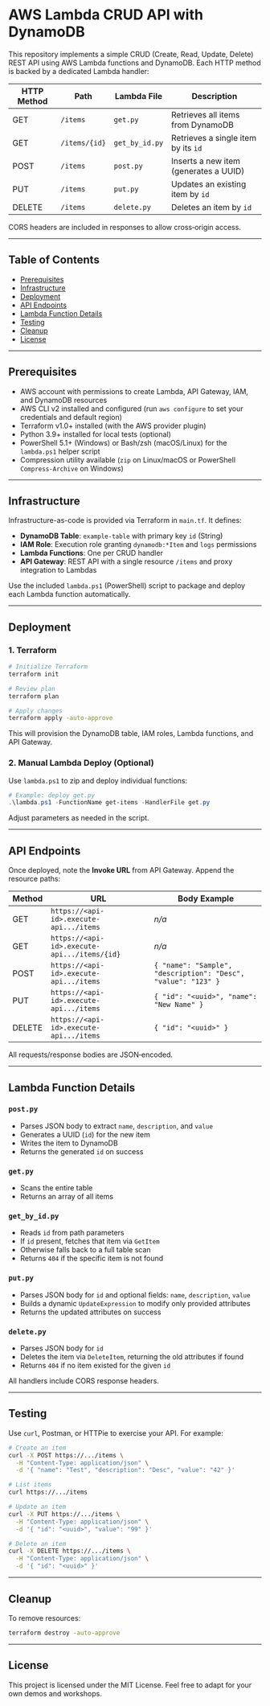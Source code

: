 # AWS Lambda CRUD API with DynamoDB

This repository implements a simple CRUD (Create, Read, Update, Delete) REST API using AWS Lambda functions and DynamoDB. Each HTTP method is backed by a dedicated Lambda handler:

| HTTP Method | Path          | Lambda File    | Description                           |
| ----------- | ------------- | -------------- | ------------------------------------- |
| GET         | `/items`      | `get.py`       | Retrieves all items from DynamoDB     |
| GET         | `/items/{id}` | `get_by_id.py` | Retrieves a single item by its `id`   |
| POST        | `/items`      | `post.py`      | Inserts a new item (generates a UUID) |
| PUT         | `/items`      | `put.py`       | Updates an existing item by `id`      |
| DELETE      | `/items`      | `delete.py`    | Deletes an item by `id`               |

CORS headers are included in responses to allow cross‑origin access.

---

## Table of Contents

* [Prerequisites](#prerequisites)
* [Infrastructure](#infrastructure)
* [Deployment](#deployment)
* [API Endpoints](#api-endpoints)
* [Lambda Function Details](#lambda-function-details)
* [Testing](#testing)
* [Cleanup](#cleanup)
* [License](#license)

---

## Prerequisites

* AWS account with permissions to create Lambda, API Gateway, IAM, and DynamoDB resources
* AWS CLI v2 installed and configured (run `aws configure` to set your credentials and default region)
* Terraform v1.0+ installed (with the AWS provider plugin)
* Python 3.9+ installed for local tests (optional)
* PowerShell 5.1+ (Windows) or Bash/zsh (macOS/Linux) for the `lambda.ps1` helper script
* Compression utility available (`zip` on Linux/macOS or PowerShell `Compress-Archive` on Windows)

---

## Infrastructure

Infrastructure-as-code is provided via Terraform in `main.tf`. It defines:

* **DynamoDB Table**: `example-table` with primary key `id` (String)
* **IAM Role**: Execution role granting `dynamodb:*Item` and `logs` permissions
* **Lambda Functions**: One per CRUD handler
* **API Gateway**: REST API with a single resource `/items` and proxy integration to Lambdas

Use the included `lambda.ps1` (PowerShell) script to package and deploy each Lambda function automatically.

---

## Deployment

### 1. Terraform

```bash
# Initialize Terraform
terraform init

# Review plan
terraform plan

# Apply changes
terraform apply -auto-approve
```

This will provision the DynamoDB table, IAM roles, Lambda functions, and API Gateway.

### 2. Manual Lambda Deploy (Optional)

Use `lambda.ps1` to zip and deploy individual functions:

```powershell
# Example: deploy get.py
.\lambda.ps1 -FunctionName get-items -HandlerFile get.py
```

Adjust parameters as needed in the script.

---

## API Endpoints

Once deployed, note the **Invoke URL** from API Gateway. Append the resource paths:

| Method | URL                                          | Body Example                                                  |
| ------ | -------------------------------------------- | ------------------------------------------------------------- |
| GET    | `https://<api-id>.execute-api.../items`      | *n/a*                                                         |
| GET    | `https://<api-id>.execute-api.../items/{id}` | *n/a*                                                         |
| POST   | `https://<api-id>.execute-api.../items`      | `{ "name": "Sample", "description": "Desc", "value": "123" }` |
| PUT    | `https://<api-id>.execute-api.../items`      | `{ "id": "<uuid>", "name": "New Name" }`                      |
| DELETE | `https://<api-id>.execute-api.../items`      | `{ "id": "<uuid>" }`                                          |

All requests/response bodies are JSON‑encoded.

---

## Lambda Function Details

### `post.py`

* Parses JSON body to extract `name`, `description`, and `value`
* Generates a UUID (`id`) for the new item
* Writes the item to DynamoDB
* Returns the generated `id` on success

### `get.py`

* Scans the entire table
* Returns an array of all items

### `get_by_id.py`

* Reads `id` from path parameters
* If `id` present, fetches that item via `GetItem`
* Otherwise falls back to a full table scan
* Returns `404` if the specific item is not found

### `put.py`

* Parses JSON body for `id` and optional fields: `name`, `description`, `value`
* Builds a dynamic `UpdateExpression` to modify only provided attributes
* Returns the updated attributes on success

### `delete.py`

* Parses JSON body for `id`
* Deletes the item via `DeleteItem`, returning the old attributes if found
* Returns `404` if no item existed for the given `id`

All handlers include CORS response headers.

---

## Testing

Use `curl`, Postman, or HTTPie to exercise your API. For example:

```bash
# Create an item
curl -X POST https://.../items \
  -H "Content-Type: application/json" \
  -d '{ "name": "Test", "description": "Desc", "value": "42" }'

# List items
curl https://.../items

# Update an item
curl -X PUT https://.../items \
  -H "Content-Type: application/json" \
  -d '{ "id": "<uuid>", "value": "99" }'

# Delete an item
curl -X DELETE https://.../items \
  -H "Content-Type: application/json" \
  -d '{ "id": "<uuid>" }'
```

---

## Cleanup

To remove resources:

```bash
terraform destroy -auto-approve
```

---

## License

This project is licensed under the MIT License. Feel free to adapt for your own demos and workshops.
